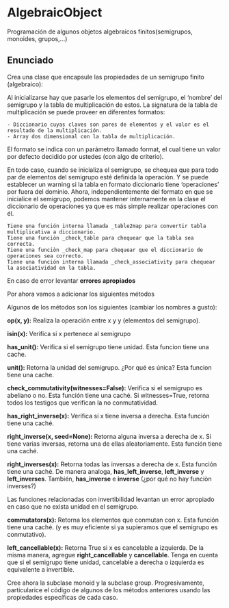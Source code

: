 # AlgebraicObject
Programación de algunos objetos algebraicos finitos(semigrupos, monoides, grupos,...)

## Enunciado

Crea una clase que encapsule las propiedades de un semigrupo finito (algebraico):

Al inicializarse hay que pasarle los elementos del semigrupo, el ‘nombre’ del semigrupo y la tabla de multiplicación de estos. La signatura de la tabla de multiplicación se puede proveer en diferentes formatos:

    - Diccionario cuyas claves son pares de elementos y el valor es el resultado de la multiplicación. 
    - Array dos dimensional con la tabla de multiplicación.

El formato se indica con un parámetro llamado format, el cual tiene un valor por defecto decidido por ustedes (con algo de criterio).

En todo caso, cuando se inicializa el semigrupo, se chequea que para todo par de elementos del semigrupo esté definida la operación. Y se puede establecer un warning si la tabla en formato diccionario tiene ‘operaciones’ por fuera del dominio. Ahora, independientemente del formato en que se inicialice el semigrupo, podemos mantener internamente en la clase el diccionario de operaciones ya que es más simple realizar operaciones con él.

    Tiene una función interna llamada _table2map para convertir tabla multiplicativa a diccionario.
    Tiene una funciòn _check_table para chequear que la tabla sea correcta.
    Tiene una funciòn _check_map para chequear que el diccionario de operaciones sea correcto.
    Tiene una función interna llamada _check_associativity para chequear la asociatividad en la tabla.

En caso de error levantar **errores apropiados**

Por ahora vamos a adicionar los siguientes métodos

Algunos de los métodos son los siguientes (cambiar los nombres a gusto):

**op(x, y):** Realiza la operación entre x y y (elementos del semigrupo).

**isin(x):** Verifica si x pertenece al semigrupo

**has_unit():** Verifica si el semigrupo tiene unidad. Esta funcion tiene una cache.

**unit():** Retorna la unidad del semigrupo. ¿Por qué es única? Esta funcion tiene una cache.

**check_commutativity(witnesses=False):** Verifica si el semigrupo es abeliano o no. Esta función tiene una caché. Si 
witnesses=True, retorna todos los testigos que verifican la no conmutatividad.

**has_right_inverse(x):** Verifica si x tiene inversa a derecha. Esta función tiene una caché.

**right_inverse(x, seed=None):** Retorna alguna inversa a derecha de x. Si tiene varias inversas, retorna una de ellas aleatoriamente. Esta función tiene una caché.

**right_inverses(x):** Retorna todas las inversas a derecha de x. Esta función tiene una caché.
De manera analoga, **has_left_inverse**, **left_inverse** y **left_inverses**.
También, **has_inverse** e **inverse** (¿por qué no hay funciòn inverses?)

Las funciones relacionadas con invertibilidad levantan un error apropiado en caso que no exista unidad en el semigrupo.

**commutators(x):** Retorna los elementos que conmutan con x. Esta función tiene una caché. (y es muy eficiente si ya supieramos que el semigrupo es conmutativo).

**left_cancellable(x):** Retorna True si x es cancelable a izquierda. 
De la misma manera, agregue **right_cancellable** y **cancellable**. Tenga en cuenta que si el semigrupo tiene unidad, cancelable a derecha o izquierda es equivalente a  invertible.

Cree ahora la subclase monoid y la subclase group. Progresivamente, particularice el código de algunos de los métodos anteriores usando las propiedades específicas de cada caso.


